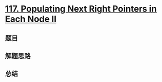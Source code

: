 # [117. Populating Next Right Pointers in Each Node II](https://leetcode.com/problems/populating-next-right-pointers-in-each-node-ii/)

## 题目


## 解题思路


## 总结


